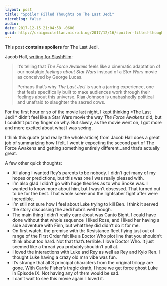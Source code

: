 ```yaml
---
layout: post
title: "Spoiler Filled Thoughts on The Last Jedi"
microblog: false
audio: 
date: 2017-12-15 21:04:58 -0600
guid: http://craigmcclellan.micro.blog/2017/12/16/spoiler-filled-thoughts.html
---
```

This post **contains spoilers** for The Last Jedi. 

Jacob Hall, [writing for SlashFilm](http://www.slashfilm.com/the-last-jedi-defense/2/):

> It’s telling that _The Force Awakens_ feels like a cinematic adaptation of our nostalgic *feelings about  Star Wars* instead of a *Star Wars* movie as conceived by George Lucas.
> 
> Perhaps that’s why *The Last Jedi* is such a jarring experience, one that feels specifically built to make audiences work through their feelings about this universe. Rian Johnson is unabashedly political and unafraid to slaughter the sacred cows.

For the first hour or so of the movie last night, I kept thinking *The Last Jedi * didn’t feel like a Star Wars movie the way *The Force Awakens* did, but I couldn’t put my finger on why. But slowly, as the movie went on, I got more and more excited about what I was seeing. 

I think this quote (and really the whole article) from Jacob Hall does a great job of summarizing how I felt. I went in expecting the second part of The Force Awakens and getting something entirely different...and that’s actually great. 

A few other quick thoughts:

- All along I wanted Rey’s parents to be nobody. I didn’t get many of my hopes or predictions, but this was one I was really pleased with.
- I’m also glad I didn’t go with huge theories as to who Snoke was. I wanted to know more about him, but I wasn’t obsessed. That turned out to be for the best. That whole scene and the lightsaber fight after were incredible.
- I’m still not sure how I feel about Luke trying to kill Ben. I think it served the story discussing the Jedi hubris well though.
- The main thing I didn’t really care about was Canto Bight. I could have done without that whole sequence. I liked Rose, and I liked her having a side adventure with Finn, but what they did didn’t do it for me. 
- On first watch, the premise with the Resistance fleet flying just out of range of the First Order felt like a Doctor Who plot line that you shouldn’t think about too hard. Not that that‘s terrible. I love Doctor Who. It just seemed like a thread you probably shouldn’t pull at.
- I loved the interactions with Luke and Rey as well as Rey and Kylo Ren. I thought Luke having a crazy old man vibe was fun.
- It’s strange that all 3 principal characters from the original trilogy are gone. With Carrie Fisher’s tragic death, I hope we get force ghost Luke in Episode IX. Not having any of them would be sad. 
- I can’t wait to see this movie again. I loved it.
